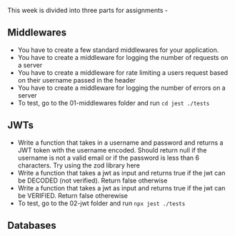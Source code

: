 This week is divided into three parts for assignments - 

## Middlewares
 - You have to create a few standard middlewares for your application.
 - You have to create a middleware for logging the number of requests on a server
 - You have to create a middleware for rate limiting a users request based on their username passed in the header
 - You have to create a middleware for logging the number of errors on a server
 - To test, go to the 01-middlewares folder and run `cd jest ./tests`
 
## JWTs
 - Write a function that takes in a username and password and returns a JWT token with the username encoded. Should return null if the username is not a valid email or if the password is less than 6 characters. Try using the zod library here
 - Write a function that takes a jwt as input and returns true if the jwt can be DECODED (not verified). Return false otherwise
 - Write a function that takes a jwt as input and returns true if the jwt can be VERIFIED. Return false otherewise
 - To test, go to the 02-jwt folder and run `npx jest ./tests`

## Databases